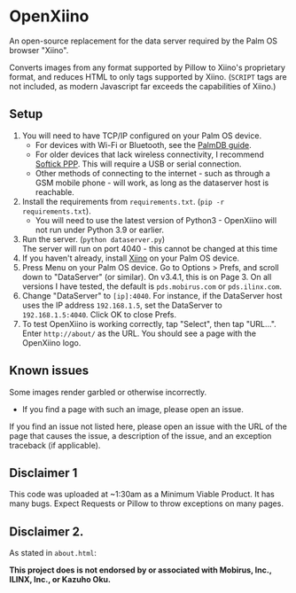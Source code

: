 # OpenXiino

An open-source replacement for the data server required by the Palm OS browser "Xiino".

Converts images from any format supported by Pillow to Xiino's proprietary format, and reduces HTML to only tags supported by Xiino. (`SCRIPT` tags are not included, as modern Javascript far exceeds the capabilities of Xiino.)

## Setup

1. You will need to have TCP/IP configured on your Palm OS device.
   - For devices with Wi-Fi or Bluetooth, see the [PalmDB guide](https://palmdb.net/help/internet-connect).
   - For older devices that lack wireless connectivity, I recommend [Softick PPP](https://palmdb.net/app/softick-ppp). This will require a USB or serial connection.
   - Other methods of connecting to the internet - such as through a GSM mobile phone - will work, as long as the dataserver host is reachable.
2. Install the requirements from `requirements.txt`. (`pip -r requirements.txt`).
   - You will need to use the latest version of Python3 - OpenXiino will not run under Python 3.9 or earlier.
3. Run the server. (`python dataserver.py`)  
   The server will run on port 4040 - this cannot be changed at this time
4. If you haven't already, install [Xiino](https://palmdb.net/app/xiino) on your Palm OS device.
5. Press Menu on your Palm OS device. Go to Options > Prefs, and scroll down to "DataServer" (or similar). On v3.4.1, this is on Page 3. On all versions I have tested, the default is `pds.mobirus.com` or `pds.ilinx.com`.
6. Change "DataServer" to `[ip]:4040`. For instance, if the DataServer host uses the IP address `192.168.1.5`, set the DataServer to `192.168.1.5:4040`. Click OK to close Prefs.
7. To test OpenXiino is working correctly, tap "Select", then tap "URL...". Enter `http://about/` as the URL. You should see a page with the OpenXiino logo.

## Known issues

Some images render garbled or otherwise incorrectly.

- If you find a page with such an image, please open an issue.

If you find an issue not listed here, please open an issue with the URL of the page that causes the issue, a description of the issue, and an exception traceback (if applicable).

## Disclaimer 1

This code was uploaded at ~1:30am as a Minimum Viable Product. It has many bugs. Expect Requests or Pillow to throw exceptions on many pages.

## Disclaimer 2.

As stated in `about.html`:

**This project does is not endorsed by or associated with Mobirus, Inc., ILINX, Inc., or Kazuho Oku.**
